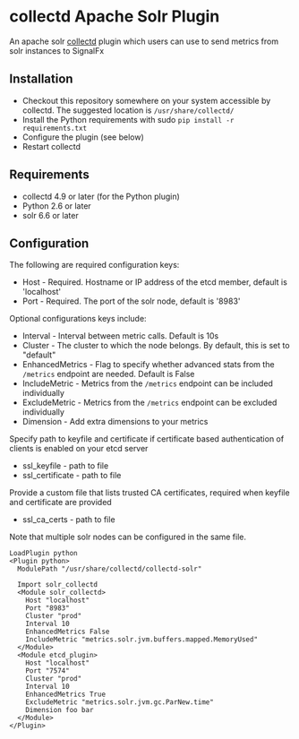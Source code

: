 # collectd Apache Solr Plugin

An apache solr [collectd](http://www.collectd.org/) plugin which users can use to send metrics from solr instances to SignalFx

## Installation

* Checkout this repository somewhere on your system accessible by collectd. The suggested location is `/usr/share/collectd/`
* Install the Python requirements with sudo ```pip install -r requirements.txt```
* Configure the plugin (see below)
* Restart collectd

## Requirements

* collectd 4.9 or later (for the Python plugin)
* Python 2.6 or later
* solr 6.6 or later

## Configuration
The following are required configuration keys:

* Host - Required. Hostname or IP address of the etcd member, default is 'localhost'
* Port - Required. The port of the solr node, default is '8983'

Optional configurations keys include:

* Interval - Interval between metric calls. Default is 10s
* Cluster - The cluster to which the node belongs. By default, this is set to "default"
* EnhancedMetrics - Flag to specify whether advanced stats from the `/metrics` endpoint are needed. Default is False
* IncludeMetric - Metrics from the `/metrics` endpoint can be included individually
* ExcludeMetric - Metrics from the `/metrics` endpoint can be excluded individually
* Dimension - Add extra dimensions to your metrics

Specify path to keyfile and certificate if certificate based authentication of clients is enabled on your etcd server
* ssl_keyfile - path to file
* ssl_certificate - path to file

Provide a custom file that lists trusted CA certificates, required when keyfile and certificate are provided
* ssl_ca_certs - path to file

Note that multiple solr nodes can be configured in the same file.

```
LoadPlugin python
<Plugin python>
  ModulePath "/usr/share/collectd/collectd-solr"

  Import solr_collectd
  <Module solr_collectd>
    Host "localhost"
    Port "8983"
    Cluster "prod"
    Interval 10
    EnhancedMetrics False
    IncludeMetric "metrics.solr.jvm.buffers.mapped.MemoryUsed"
  </Module>
  <Module etcd_plugin>
    Host "localhost"
    Port "7574"
    Cluster "prod"
    Interval 10
    EnhancedMetrics True
    ExcludeMetric "metrics.solr.jvm.gc.ParNew.time"
    Dimension foo bar
  </Module>
</Plugin>
```
